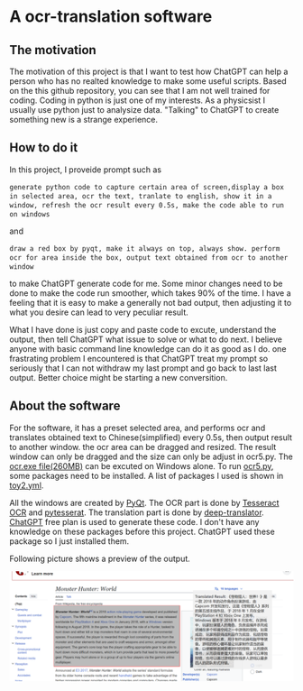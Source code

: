 # A ocr-translation software
## The motivation
The motivation of this project is that I want to test how ChatGPT can help a person who has no realted knowledge to make some useful scripts. Based on the this github repository, you can see that I am not well trained for coding. Coding in python is just one of my interests. As a physicsist I usually use python just to analysize data. "Talking" to ChatGPT to create something new is a strange experience. 

## How to do it
In this project, I proveide prompt such as 
```
generate python code to capture certain area of screen,display a box in selected area, ocr the text, tranlate to english, show it in a window, refresh the ocr result every 0.5s, make the code able to run on windows
```
and
```
draw a red box by pyqt, make it always on top, always show. perform ocr for area inside the box, output text obtained from ocr to another window
```
to make ChatGPT generate code for me. Some minor changes need to be done to make the code run smoother, which takes 90% of the time. I have a feeling that it is easy to make a generally not bad output, then adjusting it to what you desire can lead to very peculiar result.

What I have done is just copy and paste code to excute, understand the output, then tell ChatGPT what issue to solve or what to do next. I believe anyone with basic command line knowledge can do it as good as I do. one frastrating problem I encountered is that ChatGPT treat my prompt so seriously that I can not withdraw my last prompt and go back to last last output. Better choice might be starting a new conversition.
## About the software
For the software, it has a preset selected area, and performs ocr and translates obtained text to Chinese(simplified) every 0.5s, then output result to another window. the ocr area can be dragged and resized. The result window can only be dragged and the size can only be adjust in ocr5.py. The [ocr.exe file(260MB)](https://github.com/HaoleiH/ocr_test/releases/tag/ocr) can be excuted on Windows alone. To run [ocr5.py](https://github.com/HaoleiH/ocr_test/blob/main/ocr5.py), some packages need to be installed. A list of packages I used is shown in [toy2.yml](https://github.com/HaoleiH/ocr_test/blob/main/toy2.yml).

All the windows are created by [PyQt](https://pypi.org/project/PyQt5/). The OCR part is done by [Tesseract OCR](https://github.com/tesseract-ocr/tesseract) and [pytesserat](https://pypi.org/project/pytesseract/). The translation part is done by [deep-translator](https://github.com/nidhaloff/deep-translator). [ChatGPT](chatgpt.com) free plan is used to generate these code. I don't have any knowledge on these packages before this project. ChatGPT used these package so I just installed them.

Following picture shows a preview of the output.

![Preview of this software](./result.png)